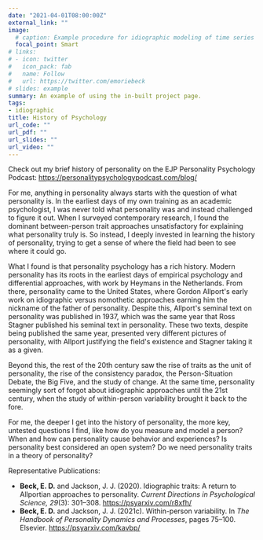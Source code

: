 ```yaml
---
date: "2021-04-01T08:00:00Z"
external_link: ""
image:
  # caption: Example procedure for idiographic modeling of time series data.
  focal_point: Smart
# links:
# - icon: twitter
#   icon_pack: fab
#   name: Follow
#   url: https://twitter.com/emoriebeck
# slides: example
summary: An example of using the in-built project page.
tags:
- idiographic
title: History of Psychology
url_code: ""
url_pdf: ""
url_slides: ""
url_video: ""
---
```


Check out my brief history of personality on the EJP Personality Psychology Podcast: https://personalitypsychologypodcast.com/blog/

For me, anything in personality always starts with the question of what personality is. In the earliest days of my own training as an academic psychologist, I was never told what personality was and instead challenged to figure it out. When I surveyed contemporary research, I found the dominant between-person trait approaches unsatisfactory for explaining what personality truly is. So instead, I deeply invested in learning the history of personality, trying to get a sense of where the field had been to see where it could go. 

What I found is that personality psychology has a rich history. Modern personality has its roots in the earliest days of empirical psychology and differential approaches, with work by Heymans in the Netherlands. From there, personality came to the United States, where Gordon Allport's early work on idiographic versus nomothetic approaches earning him the nickname of the father of personality. Despite this, Allport's seminal text on personality was published in 1937, which was the same year that Ross Stagner published his seminal text in personality. These two texts, despite being published the same year, presented very different pictures of personality, with Allport justifying the field's existence and Stagner taking it as a given.  

Beyond this, the rest of the 20th century saw the rise of traits as the unit of personality, the rise of the consistency paradox, the Person-Situation Debate, the Big Five, and the study of change. At the same time, personality seemingly sort of forgot about idiographic approaches until the 21st century, when the study of within-person variability brought it back to the fore.  

For me, the deeper I get into the history of personality, the more key, untested questions I find, like how do you measure and model a person? When and how can personality cause behavior and experiences? Is personality best considered an open system? Do we need personality traits in a theory of personality?  

Representative Publications:  

- **Beck, E. D.** and Jackson, J. J. (2020). Idiographic traits: A return to Allportian approaches to personality. *Current Directions in Psychological Science, 29*(3): 301–308. https://psyarxiv.com/r8xfh/  
- **Beck, E. D.** and Jackson, J. J. (2021c). Within-person variability. In *The Handbook of Personality Dynamics and Processes*, pages 75–100. Elsevier. https://psyarxiv.com/kavbp/  
